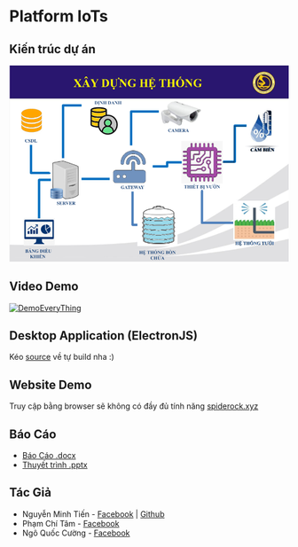 # Platform IoTs

## Kiến trúc dự án
![architecture](public/images/architecture.png)

## Video Demo
[![DemoEveryThing](https://img.youtube.com/vi/Utt-vQB9MMk/0.jpg)](https://www.youtube.com/watch?v=Utt-vQB9MMk)

## Desktop Application (ElectronJS)
Kéo [source](https://github.com/spiderock98/PairDevice-ElectronApp) về tự build nha :)

## Website Demo
Truy cập bằng browser sẽ không có đầy đủ tính năng [spiderock.xyz](http://spiderock.xyz/)

## Báo Cáo
* [Báo Cáo .docx](docs/word.docx)
* [Thuyết trình .pptx](docs/slide.pptx)

## Tác Giả
* Nguyễn Minh Tiến - [Facebook](https://www.facebook.com/spiderock98) | [Github](https://github.com/spiderock98)
* Phạm Chí Tâm - [Facebook](https://www.facebook.com/profile.php?id=100007889464843)
* Ngô Quốc Cường - [Facebook](https://www.facebook.com/Henry2901)
